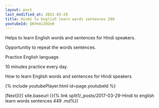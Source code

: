 ```yaml
---
layout: post
last_modified_at: 2021-03-29
title: Hindi to English learn words sentences 299 
youtubeId: Q6Ym4iIH2e0
---
```

 
 
Helps to learn English words and sentences for Hindi speakers.

Opportunitiy to repeat the words sentences. 

Practice English language. 
 
10 minutes practice every day. 
 
How to learn English words and sentences for Hindi speakers 
 
{% include youtubePlayer.html id=page.youtubeId %}
 
 
[Next]({{ site.baseurl }}{% link  split1/_posts/2017-03-29-Hindi to english learn words sentences 449 .md%})
 
